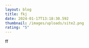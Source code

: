 ```yaml
---
layout: blog
title: fkj
date: 2024-01-17T13:18:30.592
thumbnail: /images/uploads/site2.png
rating: "5"
---
```

ff
